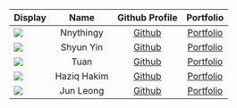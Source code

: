 
| Display                                             |    Name     |             Github Profile             |           Portfolio            |
|-----------------------------------------------------|:-----------:|:--------------------------------------:|:------------------------------:|
| ![](https://via.placeholder.com/100.png?text=Photo) |  Nnythingy  | [Github](https://github.com/Nnythingy) | [Portfolio](team/nnythingy.md) |
| ![](https://via.placeholder.com/100.png?text=Photo) |  Shyun Yin  | [Github](https://github.com/Shyunyin)  | [Portfolio](team/Shyunyin.md)  |
| ![](https://via.placeholder.com/100.png?text=Photo) |    Tuan     | [Github](https://github.com/tuan0369)  | [Portfolio](team/tuan0369.md)  |
| ![](https://via.placeholder.com/100.png?text=Photo) | Haziq Hakim |  [Github](https://github.com/LDerpy)   |  [Portfolio](team/lderpy.md)   |
| ![](https://via.placeholder.com/100.png?text=Photo) |  Jun Leong  | [Github](https://github.com/hjunleon)  |  [Portfolio](team/johndoe.md)  |

